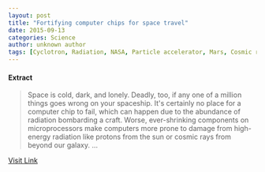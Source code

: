 ```yaml
---
layout: post
title: "Fortifying computer chips for space travel"
date: 2015-09-13
categories: Science
author: unknown author
tags: [Cyclotron, Radiation, NASA, Particle accelerator, Mars, Cosmic ray, Cape Canaveral Air Force Station, Microprocessor, Sun, Coronal mass ejection, Physics, Physical sciences, Spaceflight, Outer space, Featured]
---
```





#### Extract
>Space is cold, dark, and lonely. Deadly, too, if any one of a million things goes wrong on your spaceship. It's certainly no place for a computer chip to fail, which can happen due to the abundance of radiation bombarding a craft. Worse, ever-shrinking components on microprocessors make computers more prone to damage from high-energy radiation like protons from the sun or cosmic rays from beyond our galaxy. ...



[Visit Link](http://www.sciencedaily.com/releases/2015/09/150904195347.htm)


